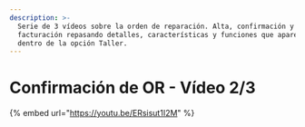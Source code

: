 ```yaml
---
description: >-
  Serie de 3 vídeos sobre la orden de reparación. Alta, confirmación y
  facturación repasando detalles, características y funciones que aparecen
  dentro de la opción Taller.
---
```


# Confirmación de OR - Vídeo 2/3

{% embed url="https://youtu.be/ERsisut1I2M" %}

